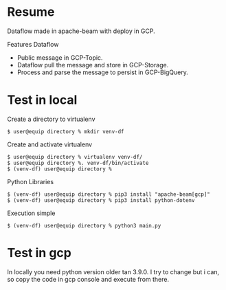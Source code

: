 # Resume

Dataflow made in apache-beam with deploy in GCP. 

Features Dataflow
* Public message in GCP-Topic.
* Dataflow pull the message and store in GCP-Storage.
* Process and parse the message to persist in GCP-BigQuery.  


# Test in local

Create a directory to virtualenv
`````
$ user@equip directory % mkdir venv-df
`````

Create and activate virtualenv

`````
$ user@equip directory % virtualenv venv-df/
$ user@equip directory %. venv-df/bin/activate
$ (venv-df) user@equip directory %
`````

Python Libraries

`````
$ (venv-df) user@equip directory % pip3 install "apache-beam[gcp]"
$ (venv-df) user@equip directory % pip3 install python-dotenv
`````

Execution simple

`````
$ (venv-df) user@equip directory % python3 main.py
`````


# Test in gcp
In locally you need python version older tan 3.9.0. I try to change but i can, so copy the code in gcp console and execute from there.
